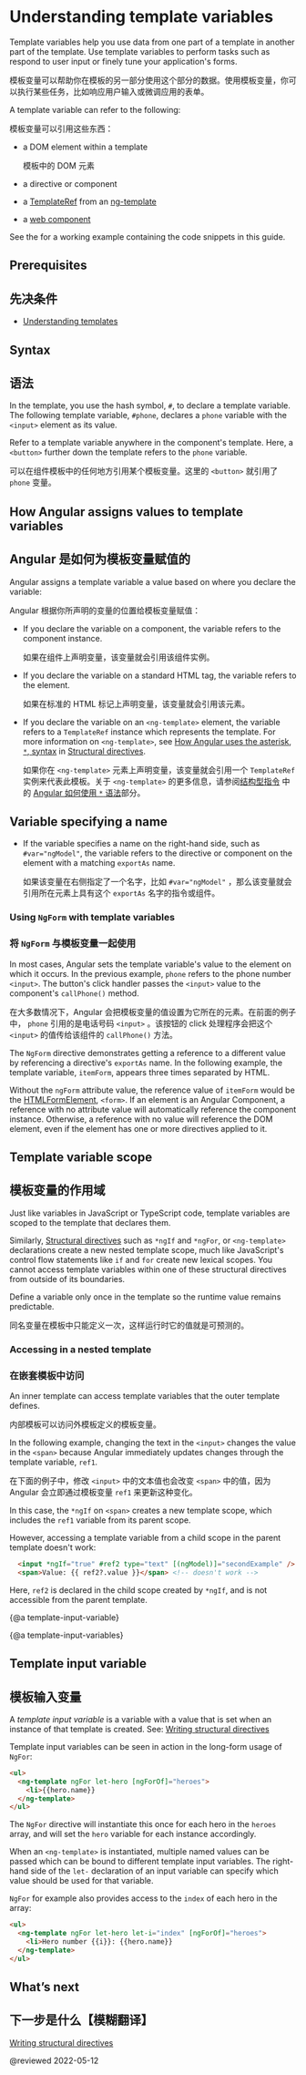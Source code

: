 # Understanding template variables

Template variables help you use data from one part of a template in another part of the template.
Use template variables to perform tasks such as respond to user input or finely tune your application's forms.

模板变量可以帮助你在模板的另一部分使用这个部分的数据。使用模板变量，你可以执行某些任务，比如响应用户输入或微调应用的表单。

A template variable can refer to the following:

模板变量可以引用这些东西：

* a DOM element within a template

  模板中的 DOM 元素

* a directive or component

* a [TemplateRef](api/core/TemplateRef) from an [ng-template](api/core/ng-template)

* a <a href="https://developer.mozilla.org/en-US/docs/Web/Web_Components" title="MDN: Web Components">web component</a>

<div class="alert is-helpful">

See the <live-example></live-example> for a working example containing the code snippets in this guide.

</div>

## Prerequisites

## 先决条件

* [Understanding templates](guide/template-overview)

## Syntax

## 语法

In the template, you use the hash symbol, `#`, to declare a template variable.
The following template variable, `#phone`, declares a `phone` variable with the `<input>` element as its value.

<code-example path="template-reference-variables/src/app/app.component.html" region="ref-var" header="src/app/app.component.html"></code-example>

Refer to a template variable anywhere in the component's template.
Here, a `<button>` further down the template refers to the `phone` variable.

可以在组件模板中的任何地方引用某个模板变量。这里的 `<button>` 就引用了 `phone` 变量。

<code-example path="template-reference-variables/src/app/app.component.html" region="ref-phone" header="src/app/app.component.html"></code-example>

## How Angular assigns values to template variables

## Angular 是如何为模板变量赋值的

Angular assigns a template variable a value based on where you declare the variable:

Angular 根据你所声明的变量的位置给模板变量赋值：

* If you declare the variable on a component, the variable refers to the component instance.

  如果在组件上声明变量，该变量就会引用该组件实例。

* If you declare the variable on a standard HTML tag, the variable refers to the element.

  如果在标准的 HTML 标记上声明变量，该变量就会引用该元素。

* If you declare the variable on an `<ng-template>` element, the variable refers to a `TemplateRef` instance which represents the template.
  For more information on `<ng-template>`, see [How Angular uses the asterisk, `*`, syntax](guide/structural-directives#asterisk) in [Structural directives](guide/structural-directives).

  如果你在 `<ng-template>` 元素上声明变量，该变量就会引用一个 `TemplateRef` 实例来代表此模板。关于 `<ng-template>` 的更多信息，请参阅[结构型指令](guide/structural-directives#asterisk) 中的 [Angular 如何使用 `*` 语法](guide/structural-directives#asterisk)部分。

## Variable specifying a name

* If the variable specifies a name on the right-hand side, such as `#var="ngModel"`, the variable refers to the directive or component on the element with a matching `exportAs` name.

  如果该变量在右侧指定了一个名字，比如 `#var="ngModel"` ，那么该变量就会引用所在元素上具有这个 `exportAs` 名字的指令或组件。

  <!-- What does the second half of this mean?^^ Can we explain this more fully? Could I see a working example? -kw -->

### Using `NgForm` with template variables

### 将 `NgForm` 与模板变量一起使用

In most cases, Angular sets the template variable's value to the element on which it occurs.
In the previous example, `phone` refers to the phone number `<input>`.
The button's click handler passes the `<input>` value to the component's `callPhone()` method.

在大多数情况下，Angular 会把模板变量的值设置为它所在的元素。在前面的例子中， `phone` 引用的是电话号码 `<input>` 。该按钮的 click 处理程序会把这个 `<input>` 的值传给该组件的 `callPhone()` 方法。

The `NgForm` directive demonstrates getting a reference to a different value by referencing a directive's `exportAs` name.
In the following example, the template variable, `itemForm`, appears three times separated by HTML.

<code-example path="template-reference-variables/src/app/app.component.html" region="ngForm" header="src/app/hero-form.component.html"></code-example>

Without the `ngForm` attribute value, the reference value of `itemForm` would be
the [HTMLFormElement](https://developer.mozilla.org/en-US/docs/Web/API/HTMLFormElement), `<form>`.
If an element is an Angular Component, a reference with no attribute value will automatically reference the component instance. Otherwise, a reference with no value will reference the DOM element, even if the element has one or more directives applied to it.

<!-- What is the train of thought from talking about a form element to the difference between a component and a directive? Why is the component directive conversation relevant here?  -kw I agree -alex -->

## Template variable scope

## 模板变量的作用域

Just like variables in JavaScript or TypeScript code, template variables are scoped to the template that declares them.

Similarly, [Structural directives](guide/built-in-directives) such as `*ngIf` and `*ngFor`, or `<ng-template>` declarations create a new nested template scope, much like JavaScript's control flow statements like `if` and `for` create new lexical scopes. You cannot access template variables within one of these structural directives from outside of its boundaries.

<div class="alert is-helpful">

Define a variable only once in the template so the runtime value remains predictable.

同名变量在模板中只能定义一次，这样运行时它的值就是可预测的。

</div>

### Accessing in a nested template

### 在嵌套模板中访问

An inner template can access template variables that the outer template defines.

内部模板可以访问外模板定义的模板变量。

In the following example, changing the text in the `<input>` changes the value in the `<span>` because Angular immediately updates changes through the template variable, `ref1`.

在下面的例子中，修改 `<input>` 中的文本值也会改变 `<span>` 中的值，因为 Angular 会立即通过模板变量 `ref1` 来更新这种变化。

<code-example path="template-reference-variables/src/app/app.component.html" region="template-ref-vars-scope1" header="src/app/app.component.html"></code-example>

In this case, the `*ngIf` on `<span>` creates a new template scope, which includes the `ref1` variable from its parent scope.

However, accessing a template variable from a child scope in the parent template doesn't work:

```html
  <input *ngIf="true" #ref2 type="text" [(ngModel)]="secondExample" />
  <span>Value: {{ ref2?.value }}</span> <!-- doesn't work -->
```

Here, `ref2` is declared in the child scope created by `*ngIf`, and is not accessible from the parent template.

{@a template-input-variable}

{@a template-input-variables}

## Template input variable

## 模板输入变量

A _template input variable_ is a variable with a value that is set when an instance of that template is created. See: [Writing structural directives](https://angular.io/guide/structural-directives)

Template input variables can be seen in action in the long-form usage of `NgFor`:

```html
<ul>
  <ng-template ngFor let-hero [ngForOf]="heroes">
    <li>{{hero.name}}
  </ng-template>
</ul>
```

The `NgFor` directive will instantiate this <ng-template> once for each hero in the `heroes` array, and will set the `hero` variable for each instance accordingly.

When an `<ng-template>` is instantiated, multiple named values can be passed which can be bound to different template input variables. The right-hand side of the `let-` declaration of an input variable can specify which value should be used for that variable.

`NgFor` for example also provides access to the `index` of each hero in the array:

```html
<ul>
  <ng-template ngFor let-hero let-i="index" [ngForOf]="heroes">
    <li>Hero number {{i}}: {{hero.name}}
  </ng-template>
</ul>
```

## What’s next

## 下一步是什么【模糊翻译】

[Writing structural directives](https://angular.io/guide/structural-directives)

@reviewed 2022-05-12
